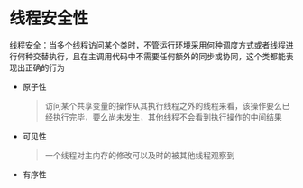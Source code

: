 # 线程安全性

线程安全：当多个线程访问某个类时，不管运行环境采用何种调度方式或者线程进行何种交替执行，且在主调用代码中不需要任何额外的同步或协同，这个类都能表现出正确的行为

- 原子性

  > 访问某个共享变量的操作从其执行线程之外的线程来看，该操作要么已经执行完毕，要么尚未发生，其他线程不会看到执行操作的中间结果

- 可见性

  > 一个线程对主内存的修改可以及时的被其他线程观察到

- 有序性

  > 

